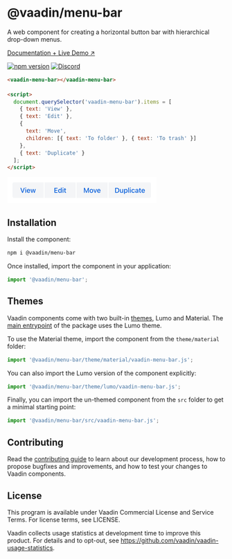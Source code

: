 # @vaadin/menu-bar

A web component for creating a horizontal button bar with hierarchical drop-down menus.

[Documentation + Live Demo ↗](https://vaadin.com/docs/latest/ds/components/menu-bar)

[![npm version](https://badgen.net/npm/v/@vaadin/menu-bar)](https://www.npmjs.com/package/@vaadin/menu-bar)
[![Discord](https://img.shields.io/discord/732335336448852018?label=discord)](https://discord.gg/PHmkCKC)

```html
<vaadin-menu-bar></vaadin-menu-bar>

<script>
  document.querySelector('vaadin-menu-bar').items = [
    { text: 'View' },
    { text: 'Edit' },
    {
      text: 'Move',
      children: [{ text: 'To folder' }, { text: 'To trash' }]
    },
    { text: 'Duplicate' }
  ];
</script>
```

[<img src="https://raw.githubusercontent.com/vaadin/web-components/master/packages/menu-bar/screenshot.png" width="345" alt="Screenshot of vaadin-menu-bar">](https://vaadin.com/docs/latest/ds/components/menu-bar)

## Installation

Install the component:

```sh
npm i @vaadin/menu-bar
```

Once installed, import the component in your application:

```js
import '@vaadin/menu-bar';
```

## Themes

Vaadin components come with two built-in [themes](https://vaadin.com/docs/latest/ds/customization/using-themes), Lumo and Material.
The [main entrypoint](https://github.com/vaadin/web-components/blob/master/packages/menu-bar/vaadin-menu-bar.js) of the package uses the Lumo theme.

To use the Material theme, import the component from the `theme/material` folder:

```js
import '@vaadin/menu-bar/theme/material/vaadin-menu-bar.js';
```

You can also import the Lumo version of the component explicitly:

```js
import '@vaadin/menu-bar/theme/lumo/vaadin-menu-bar.js';
```

Finally, you can import the un-themed component from the `src` folder to get a minimal starting point:

```js
import '@vaadin/menu-bar/src/vaadin-menu-bar.js';
```

## Contributing

Read the [contributing guide](https://vaadin.com/docs/latest/guide/contributing/overview) to learn about our development process, how to propose bugfixes and improvements, and how to test your changes to Vaadin components.

## License

This program is available under Vaadin Commercial License and Service Terms. For license terms, see LICENSE.

Vaadin collects usage statistics at development time to improve this product.
For details and to opt-out, see https://github.com/vaadin/vaadin-usage-statistics.

